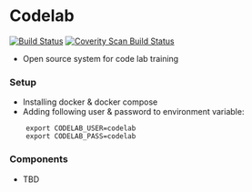 # Codelab
[![Build Status](https://travis-ci.org/tcthien/code-lab.svg?branch=master)](https://travis-ci.org/tcthien/code-lab)
<a href="https://scan.coverity.com/projects/tcthien-code-lab">
  <img alt="Coverity Scan Build Status"
       src="https://scan.coverity.com/projects/11562/badge.svg"/>
</a>
* Open source system for code lab training 


### Setup
- Installing docker & docker compose
- Adding following user & password to environment variable:
```
    export CODELAB_USER=codelab
    export CODELAB_PASS=codelab
```
 

### Components
* TBD
